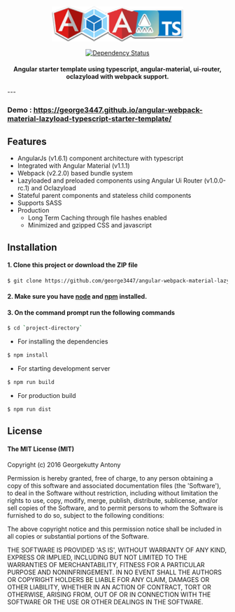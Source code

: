 

<p align="center">
  <a href="https://george3447.github.io/angular-webpack-material-lazyload-typescript-starter-template/">
    <img alt="angular-webpack-material-lazyload-typescript-starter-template" src="https://github.com/george3447/angular-webpack-material-lazyload-typescript-starter-template/raw/master/src/assets/images/logo.png?raw=true" width="300">
  </a>
</p>

<p align="center">
 <a href='https://gemnasium.com/github.com/george3447/angular-webpack-material-lazyload-typescript-starter-template'><img src="https://gemnasium.com/badges/github.com/george3447/angular-webpack-material-lazyload-typescript-starter-template.svg?style=flat-square" alt="Dependency Status" /></a></p>
<h4 align="center">
    Angular starter template using typescript, angular-material, ui-router, oclazyload with webpack support.
</h4>
---

### Demo : https://george3447.github.io/angular-webpack-material-lazyload-typescript-starter-template/

## Features

* AngularJs (v1.6.1) component architecture with typescript
* Integrated with Angular Material (v1.1.1)
* Webpack (v2.2.0) based bundle system 
* Lazyloaded and preloaded components using Angular Ui Router (v1.0.0-rc.1) and Oclazyload 
* Stateful parent components and stateless child components
* Supports SASS
* Production
  * Long Term Caching through file hashes enabled
  * Minimized and gzipped CSS and javascript

## Installation

#### 1. Clone this project or download the ZIP file

```sh
$ git clone https://github.com/george3447/angular-webpack-material-lazyload-typescript-starter-template.git
```

#### 2.  Make sure you have [node](https://nodejs.org/en/download/) and  [npm](https://www.npmjs.org/) installed.
 
#### 3. On the command prompt run the following commands

```sh
$ cd `project-directory`
```
- For installing the dependencies
```sh
$ npm install 
```
- For starting development server 
```sh
$ npm run build
```
- For production build
```sh
$ npm run dist 
```

## License

#### The MIT License (MIT)
Copyright (c) 2016 Georgekutty Antony


Permission is hereby granted, free of charge, to any person obtaining a copy of this software and associated documentation files (the 'Software'), to deal in the Software without restriction, including without limitation the rights to use, copy, modify, merge, publish, distribute, sublicense, and/or sell copies of the Software, and to permit persons to whom the Software is furnished to do so, subject to the following conditions:

The above copyright notice and this permission notice shall be included in all copies or substantial portions of the Software.

THE SOFTWARE IS PROVIDED 'AS IS', WITHOUT WARRANTY OF ANY KIND, EXPRESS OR IMPLIED, INCLUDING BUT NOT LIMITED TO THE WARRANTIES OF MERCHANTABILITY, FITNESS FOR A PARTICULAR PURPOSE AND NONINFRINGEMENT. IN NO EVENT SHALL THE AUTHORS OR COPYRIGHT HOLDERS BE LIABLE FOR ANY CLAIM, DAMAGES OR OTHER LIABILITY, WHETHER IN AN ACTION OF CONTRACT, TORT OR OTHERWISE, ARISING FROM, OUT OF OR IN CONNECTION WITH THE SOFTWARE OR THE USE OR OTHER DEALINGS IN THE SOFTWARE.
